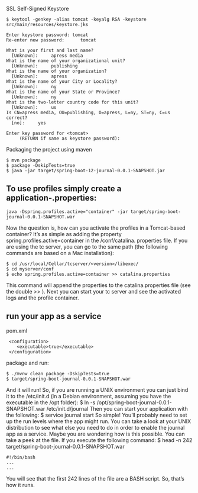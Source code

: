 SSL Self-Signed Keystore

```
$ keytool -genkey -alias tomcat -keyalg RSA -keystore src/main/resources/keystore.jks

Enter keystore password: tomcat 
Re-enter new password:      tomcat

What is your first and last name?
  [Unknown]:     apress media 
What is the name of your organizational unit?
  [Unknown]:     publishing 
What is the name of your organization?
  [Unknown]:     apress 
What is the name of your City or Locality?
  [Unknown]:     ny
What is the name of your State or Province?
  [Unknown]:     ny 
What is the two-letter country code for this unit?
  [Unknown]:     us 
Is CN=apress media, OU=publishing, O=apress, L=ny, ST=ny, C=us correct?
  [no]:     yes

Enter key password for <tomcat>
     (RETURN if same as keystore password):
 ```
 
 Packaging the project using maven
 ```
 $ mvn package
 $ package -DskipTests=true
 $ java -jar target/spring-boot-12-journal-0.0.1-SNAPSHOT.jar
 ```
 
## To use profiles simply create a application-<profile>.properties: 
 ```
 java -Dspring.profiles.active="container" -jar target/spring-boot-journal-0.0.1-SNAPSHOT.war
 ```
 
Now the question is, how can you activate the profiles in a Tomcat-based container? It’s as simple as adding the property spring.profiles.active=container in the <tomcat-installation>/conf/catalina. properties file.
If you are using the tc server, you can go to the same path (the following commands are based on a Mac installation):
```
$ cd /usr/local/Cellar/tcserver/<version>/libexec/
$ cd myserver/conf 
$ echo spring.profiles.active=container >> catalina.properties
```

This command will append the properties to the catalina.properties file (see the double >> ). Next you can start your tc server and see the activated logs and the profile container.

##  run your app as a service

pom.xml
```
 <configuration> 
 	<executable>true</executable> 
 </configuration> 
```

package and run:
```
$ ./mvnw clean package -DskipTests=true
$ target/spring-boot-journal-0.0.1-SNAPSHOT.war
```

And it will run! So, if you are running a UNIX environment you can just bind it to the /etc/init.d (in a Debian environment, assuming you have the executable in the /opt folder):
$ ln -s /opt/spring-boot-journal-0.0.1-SNAPSHOT.war /etc/init.d/journal
Then you can start your application with the following:
$ service journal start
So simple! You’ll probably need to set up the run levels where the app might run. You can take a look at your UNIX distribution to see what else you need to do in order to enable the journal app as a service.
Maybe you are wondering how is this possible. You can take a peek at the file. If you execute the following command:
$ head -n 242 target/spring-boot-journal-0.0.1-SNAPSHOT.war     
```
#!/bin/bash 
... 
...
```
You will see that the first 242 lines of the file are a BASH script. So, that’s how it runs.
